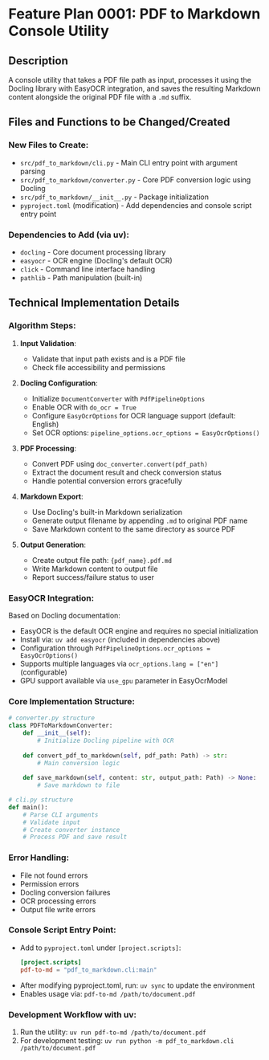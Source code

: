 # Feature Plan 0001: PDF to Markdown Console Utility

## Description

A console utility that takes a PDF file path as input, processes it using the Docling library with EasyOCR integration, and saves the resulting Markdown content alongside the original PDF file with a `.md` suffix.

## Files and Functions to be Changed/Created

### New Files to Create:
- `src/pdf_to_markdown/cli.py` - Main CLI entry point with argument parsing
- `src/pdf_to_markdown/converter.py` - Core PDF conversion logic using Docling
- `src/pdf_to_markdown/__init__.py` - Package initialization
- `pyproject.toml` (modification) - Add dependencies and console script entry point

### Dependencies to Add (via uv):
- `docling` - Core document processing library
- `easyocr` - OCR engine (Docling's default OCR)
- `click` - Command line interface handling
- `pathlib` - Path manipulation (built-in)


## Technical Implementation Details

### Algorithm Steps:

1. **Input Validation**:
   - Validate that input path exists and is a PDF file
   - Check file accessibility and permissions

2. **Docling Configuration**:
   - Initialize `DocumentConverter` with `PdfPipelineOptions`
   - Enable OCR with `do_ocr = True`
   - Configure `EasyOcrOptions` for OCR language support (default: English)
   - Set OCR options: `pipeline_options.ocr_options = EasyOcrOptions()`

3. **PDF Processing**:
   - Convert PDF using `doc_converter.convert(pdf_path)`
   - Extract the document result and check conversion status
   - Handle potential conversion errors gracefully

4. **Markdown Export**:
   - Use Docling's built-in Markdown serialization
   - Generate output filename by appending `.md` to original PDF name
   - Save Markdown content to the same directory as source PDF

5. **Output Generation**:
   - Create output file path: `{pdf_name}.pdf.md`
   - Write Markdown content to output file
   - Report success/failure status to user

### EasyOCR Integration:

Based on Docling documentation:
- EasyOCR is the default OCR engine and requires no special initialization
- Install via: `uv add easyocr` (included in dependencies above)
- Configuration through `PdfPipelineOptions.ocr_options = EasyOcrOptions()`
- Supports multiple languages via `ocr_options.lang = ["en"]` (configurable)
- GPU support available via `use_gpu` parameter in EasyOcrModel

### Core Implementation Structure:

```python
# converter.py structure
class PDFToMarkdownConverter:
    def __init__(self):
        # Initialize Docling pipeline with OCR
        
    def convert_pdf_to_markdown(self, pdf_path: Path) -> str:
        # Main conversion logic
        
    def save_markdown(self, content: str, output_path: Path) -> None:
        # Save markdown to file

# cli.py structure  
def main():
    # Parse CLI arguments
    # Validate input
    # Create converter instance
    # Process PDF and save result
```

### Error Handling:
- File not found errors
- Permission errors
- Docling conversion failures
- OCR processing errors
- Output file write errors

### Console Script Entry Point:
- Add to `pyproject.toml` under `[project.scripts]`:
  ```toml
  [project.scripts]
  pdf-to-md = "pdf_to_markdown.cli:main"
  ```
- After modifying pyproject.toml, run: `uv sync` to update the environment
- Enables usage via: `pdf-to-md /path/to/document.pdf`

### Development Workflow with uv:
1. Run the utility: `uv run pdf-to-md /path/to/document.pdf`
2. For development testing: `uv run python -m pdf_to_markdown.cli /path/to/document.pdf`
